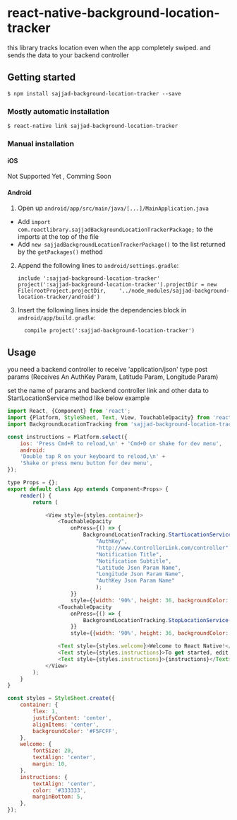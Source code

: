 
# react-native-background-location-tracker

this library tracks location even when the app completely swiped. and sends the data to your backend controller

## Getting started

`$ npm install sajjad-background-location-tracker --save`

### Mostly automatic installation

`$ react-native link sajjad-background-location-tracker`

### Manual installation


#### iOS

Not Supported Yet , Comming Soon

#### Android

1. Open up `android/app/src/main/java/[...]/MainApplication.java`
  - Add `import com.reactlibrary.sajjadBackgroundLocationTrackerPackage;` to the imports at the top of the file
  - Add `new sajjadBackgroundLocationTrackerPackage()` to the list returned by the `getPackages()` method
2. Append the following lines to `android/settings.gradle`:
  	```
  	include ':sajjad-background-location-tracker'
  	project(':sajjad-background-location-tracker').projectDir = new File(rootProject.projectDir, 	'../node_modules/sajjad-background-location-tracker/android')
  	```
3. Insert the following lines inside the dependencies block in `android/app/build.gradle`:
  	```
      compile project(':sajjad-background-location-tracker')
  	```


## Usage

you need a backend controller to receive 'application/json' type post params (Receives An AuthKey Param, Latitude Param, Longitude Param) 

set the name of params and backend controller link and other data to StartLocationService method like below example

```javascript
import React, {Component} from 'react';
import {Platform, StyleSheet, Text, View, TouchableOpacity} from 'react-native';
import BackgroundLocationTracking from 'sajjad-background-location-tracker';

const instructions = Platform.select({
    ios: 'Press Cmd+R to reload,\n' + 'Cmd+D or shake for dev menu',
    android:
    'Double tap R on your keyboard to reload,\n' +
    'Shake or press menu button for dev menu',
});

type Props = {};
export default class App extends Component<Props> {
    render() {
        return (

            <View style={styles.container}>
                <TouchableOpacity
                    onPress={() => {
                        BackgroundLocationTracking.StartLocationService(
                            "AuthKey",
                            "http://www.ControllerLink.com/controller",
                            "Notification Title",
                            "Notification Subtitle",
                            "Latitude Json Param Name", 
                            "Longitude Json Param Name",
                            "AuthKey Json Param Name"
                            );
                    }}
                    style={{width: '90%', height: 36, backgroundColor: "#03A9F4", borderRadius: 4, margin: 16}}/>
                <TouchableOpacity
                    onPress={() => {
                        BackgroundLocationTracking.StopLocationService();
                    }}
                    style={{width: '90%', height: 36, backgroundColor: "#03A9F4", borderRadius: 4, margin: 16}}/>

                <Text style={styles.welcome}>Welcome to React Native!</Text>
                <Text style={styles.instructions}>To get started, edit App.js</Text>
                <Text style={styles.instructions}>{instructions}</Text>
            </View>
        );
    }
}

const styles = StyleSheet.create({
    container: {
        flex: 1,
        justifyContent: 'center',
        alignItems: 'center',
        backgroundColor: '#F5FCFF',
    },
    welcome: {
        fontSize: 20,
        textAlign: 'center',
        margin: 10,
    },
    instructions: {
        textAlign: 'center',
        color: '#333333',
        marginBottom: 5,
    },
});

```
  
